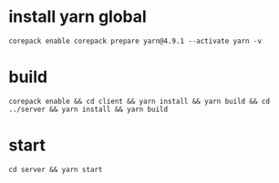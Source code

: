 # install yarn global

`corepack enable
corepack prepare yarn@4.9.1 --activate
yarn -v`

# build

`corepack enable && cd client && yarn install && yarn build && cd ../server && yarn install && yarn build`

# start

`cd server && yarn start`
